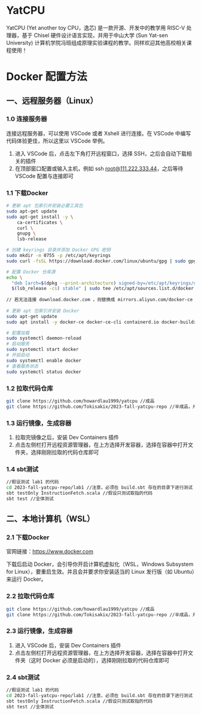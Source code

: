 # YatCPU

YatCPU (Yet another toy CPU，逸芯) 是一款开源、开发中的教学用 RISC-V 处理器，基于 Chisel 硬件设计语言实现，并用于中山大学 (Sun Yat-sen University) 计算机学院冯班组成原理实验课程的教学。同样欢迎其他高校相关课程使用！



# Docker 配置方法

## 一、远程服务器（Linux）

### 1.0 连接服务器

连接远程服务器，可以使用 VSCode 或者 Xshell 进行连接。在 VSCode 中编写代码体验更佳，所以这里以 VSCode 举例。

1. 进入 VSCode 后，点击左下角打开远程窗口，选择 SSH，之后会自动下载相关的插件
2. 在顶部窗口配置或输入主机，例如 ssh root@111.222.333.44，之后等待 VSCode 配置与连接即可

### 1.1 下载Docker

```bash
# 更新 apt 包索引并安装必要工具包
sudo apt-get update
sudo apt-get install -y \
    ca-certificates \
    curl \
    gnupg \
    lsb-release

# 创建 keyrings 目录并添加 Docker GPG 密钥
sudo mkdir -m 0755 -p /etc/apt/keyrings
sudo curl -fsSL https://download.docker.com/linux/ubuntu/gpg | sudo gpg --dearmor -o /etc/apt/keyrings/docker.gpg

# 配置 Docker 仓库源
echo \
  "deb [arch=$(dpkg --print-architecture) signed-by=/etc/apt/keyrings/docker.gpg] https://download.docker.com/linux/ubuntu \
  $(lsb_release -cs) stable" | sudo tee /etc/apt/sources.list.d/docker.list > /dev/null
  
// 若无法连接 download.docker.com ，则替换成 mirrors.aliyun.com/docker-ce
      
# 更新 apt 包索引并安装 Docker
sudo apt-get update
sudo apt install -y docker-ce docker-ce-cli containerd.io docker-buildx-plugin docker-compose-plugin

# 配置加载
sudo systemctl daemon-reload
# 启动服务
sudo systemctl start docker
# 开启启动
sudo systemctl enable docker
# 查看服务状态
sudo systemctl status docker
```

### 1.2 拉取代码仓库

```bash
git clone https://github.com/howardlau1999/yatcpu //成品
git clone https://github.com/Tokisakix/2023-fall-yatcpu-repo //半成品，用于实验
```

### 1.3 运行镜像，生成容器

1. 拉取完镜像之后，安装 Dev Containers 插件
2. 点击左侧栏打开远程资源管理器，在上方选择开发容器，选择在容器中打开文件夹，选择刚刚拉取的代码仓库即可

### 1.4 sbt测试

```bash
//假设测试 lab1 的代码
cd 2023-fall-yatcpu-repo/lab1 //注意，必须在 build.sbt 存在的目录下进行测试
sbt testOnly InstructionFetch.scala //假设只测试取指的代码
sbt test //全体测试
```



## 二、本地计算机（WSL）

### 2.1 下载Docker

官网链接：https://www.docker.com

下载后启动 Docker，会引导你开启计算机虚拟化（WSL，Windows Subsystem for Linux），要重启生效。并且会并要求你安装适当的 Linux 发行版（如 Ubuntu）来运行 Docker。

### 2.2 拉取代码仓库

```bash
git clone https://github.com/howardlau1999/yatcpu //成品
git clone https://github.com/Tokisakix/2023-fall-yatcpu-repo //半成品，用于实验
```

### 2.3 运行镜像，生成容器

1. 进入 VSCode 后，安装 Dev Containers 插件
2. 点击左侧栏打开远程资源管理器，在上方选择开发容器，选择在容器中打开文件夹（这时 Docker 必须是启动的），选择刚刚拉取的代码仓库即可

### 2.4 sbt测试

```bash
//假设测试 lab1 的代码
cd 2023-fall-yatcpu-repo/lab1 //注意，必须在 build.sbt 存在的目录下进行测试
sbt testOnly InstructionFetch.scala //假设只测试取指的代码
sbt test //全体测试
```